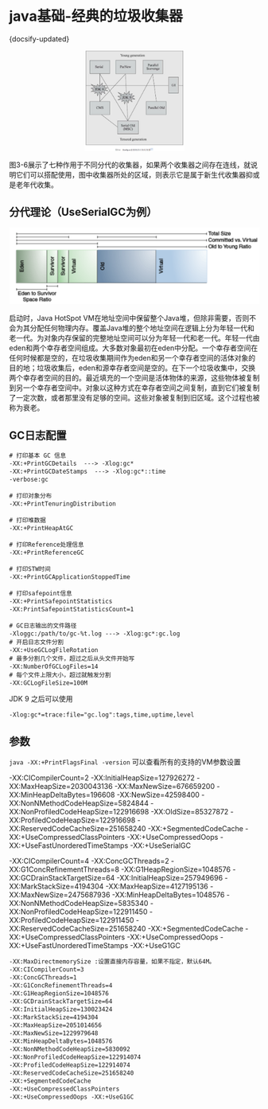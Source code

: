 # java基础-经典的垃圾收集器
{docsify-updated}

<center>
<img src="pics/gc-collector.png" alt="" width=40% height=40%>
</center>

图3-6展示了七种作用于不同分代的收集器，如果两个收集器之间存在连线，就说明它们可以搭配使用，图中收集器所处的区域，则表示它是属于新生代收集器抑或是老年代收集。

## 分代理论（UseSerialGC为例）
<center><img src="pics/gc-generation.png" alt=""></center>

启动时，Java HotSpot VM在地址空间中保留整个Java堆，但除非需要，否则不会为其分配任何物理内存。覆盖Java堆的整个地址空间在逻辑上分为年轻一代和老一代。为对象内存保留的完整地址空间可以分为年轻一代和老一代。年轻一代由eden和两个幸存者空间组成。大多数对象最初在eden中分配。一个幸存者空间在任何时候都是空的，在垃圾收集期间作为eden和另一个幸存者空间的活体对象的目的地；垃圾收集后，eden和源幸存者空间是空的。在下一个垃圾收集中，交换两个幸存者空间的目的。最近填充的一个空间是活体物体的来源，这些物体被复制到另一个幸存者空间中。对象以这种方式在幸存者空间之间复制，直到它们被复制了一定次数，或者那里没有足够的空间。这些对象被复制到旧区域。这个过程也被称为衰老。


## GC日志配置
```
# 打印基本 GC 信息
-XX:+PrintGCDetails  ---> -Xlog:gc*
-XX:+PrintGCDateStamps  ---> -Xlog:gc*::time
-verbose:gc

# 打印对象分布
-XX:+PrintTenuringDistribution 

# 打印堆数据
-XX:+PrintHeapAtGC 

# 打印Reference处理信息
-XX:+PrintReferenceGC 

# 打印STW时间
-XX:+PrintGCApplicationStoppedTime

# 打印safepoint信息
-XX:+PrintSafepointStatistics 
-XX:PrintSafepointStatisticsCount=1

# GC日志输出的文件路径
-Xloggc:/path/to/gc-%t.log ---> -Xlog:gc*:gc.log
# 开启日志文件分割
-XX:+UseGCLogFileRotation 
# 最多分割几个文件，超过之后从头文件开始写
-XX:NumberOfGCLogFiles=14
# 每个文件上限大小，超过就触发分割
-XX:GCLogFileSize=100M
```

JDK 9 之后可以使用
```
-Xlog:gc*=trace:file="gc.log":tags,time,uptime,level
```

## 参数
`java -XX:+PrintFlagsFinal -version` 可以查看所有的支持的VM参数设置

-XX:CICompilerCount=2 -XX:InitialHeapSize=127926272 -XX:MaxHeapSize=2030043136 -XX:MaxNewSize=676659200 -XX:MinHeapDeltaBytes=196608 -XX:NewSize=42598400 -XX:NonNMethodCodeHeapSize=5824844 -XX:NonProfiledCodeHeapSize=122916698 -XX:OldSize=85327872 -XX:ProfiledCodeHeapSize=122916698 -XX:ReservedCodeCacheSize=251658240 -XX:+SegmentedCodeCache -XX:+UseCompressedClassPointers -XX:+UseCompressedOops -XX:+UseFastUnorderedTimeStamps -XX:+UseSerialGC 



-XX:CICompilerCount=4 -XX:ConcGCThreads=2 -XX:G1ConcRefinementThreads=8 -XX:G1HeapRegionSize=1048576 -XX:GCDrainStackTargetSize=64 -XX:InitialHeapSize=257949696 -XX:MarkStackSize=4194304 -XX:MaxHeapSize=4127195136 -XX:MaxNewSize=2475687936 -XX:MinHeapDeltaBytes=1048576 -XX:NonNMethodCodeHeapSize=5835340 -XX:NonProfiledCodeHeapSize=122911450 -XX:ProfiledCodeHeapSize=122911450 -XX:ReservedCodeCacheSize=251658240 -XX:+SegmentedCodeCache -XX:+UseCompressedClassPointers -XX:+UseCompressedOops -XX:+UseFastUnorderedTimeStamps -XX:+UseG1GC 


```
-XX:MaxDirectmemorySize :设置直接内存容量，如果不指定，默认64M。
-XX:CICompilerCount=3 
-XX:ConcGCThreads=1 
-XX:G1ConcRefinementThreads=4 
-XX:G1HeapRegionSize=1048576 
-XX:GCDrainStackTargetSize=64 
-XX:InitialHeapSize=130023424 
-XX:MarkStackSize=4194304 
-XX:MaxHeapSize=2051014656 
-XX:MaxNewSize=1229979648 
-XX:MinHeapDeltaBytes=1048576 
-XX:NonNMethodCodeHeapSize=5830092 
-XX:NonProfiledCodeHeapSize=122914074 
-XX:ProfiledCodeHeapSize=122914074 
-XX:ReservedCodeCacheSize=251658240 
-XX:+SegmentedCodeCache 
-XX:+UseCompressedClassPointers 
-XX:+UseCompressedOops -XX:+UseG1GC
```
